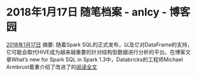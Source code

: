 
# 2018年1月17日 随笔档案 - anlcy - 博客园






[2018年1月17日](https://www.cnblogs.com/camilla/archive/2018/01/17.html)
摘要: 随着Spark SQL的正式发布，以及它对DataFrame的支持，它可能会取代HIVE成为越来越重要的针对结构型数据进行分析的平台。在博客文章What’s new for Spark SQL in Spark 1.3中，Databricks的工程师Michael Armbrust着重介绍了改进了的[阅读全文](https://www.cnblogs.com/camilla/p/8303550.html)

